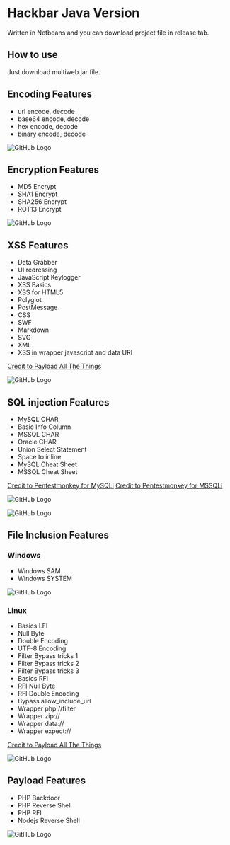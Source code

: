# Hackbar Java Version

Written in Netbeans and you can download project file in release tab.

## How to use 
Just download multiweb.jar file.  

## Encoding Features 

* url encode, decode
* base64 encode, decode
* hex encode, decode
* binary encode, decode

![GitHub Logo](/images/encode.png)

## Encryption Features

* MD5 Encrypt
* SHA1 Encrypt
* SHA256 Encrypt
* ROT13 Encrypt

![GitHub Logo](/images/encrypt.png)

## XSS Features

* Data Grabber
* UI redressing
* JavaScript Keylogger
* XSS Basics
* XSS for HTML5
* Polyglot
* PostMessage
* CSS
* SWF
* Markdown
* SVG
* XML
* XSS in wrapper javascript and data URI

[Credit to Payload All The Things](https://github.com/swisskyrepo/PayloadsAllTheThings/tree/master/XSS%20Injection)

![GitHub Logo](/images/xss.png)

## SQL injection Features

* MySQL CHAR
* Basic Info Column
* MSSQL CHAR
* Oracle CHAR
* Union Select Statement
* Space to inline
* MySQL Cheat Sheet
* MSSQL Cheat Sheet

[Credit to Pentestmonkey for MySQLi](http://pentestmonkey.net/category/cheat-sheet/sql-injection)
[Credit to Pentestmonkey for MSSQLi](http://pentestmonkey.net/cheat-sheet/sql-injection/mssql-sql-injection-cheat-sheet)

![GitHub Logo](/images/sql.png)

![GitHub Logo](/images/sql1.png)

## File Inclusion Features

### Windows

* Windows SAM
* Windows SYSTEM

![GitHub Logo](/images/lfiwindows.png)

### Linux

* Basics LFI
* Null Byte
* Double Encoding
* UTF-8 Encoding
* Filter Bypass tricks 1
* Filter Bypass tricks 2
* Filter Bypass tricks 3
* Basics RFI
* RFI Null Byte
* RFI Double Encoding
* Bypass allow_include_url
* Wrapper php://filter
* Wrapper zip://
* Wrapper data://
* Wrapper expect:// 

[Credit to Payload All The Things](https://github.com/swisskyrepo/PayloadsAllTheThings/tree/master/File%20Inclusion)

![GitHub Logo](/images/lfilinux.png)

## Payload Features

* PHP Backdoor
* PHP Reverse Shell
* PHP RFI
* Nodejs Reverse Shell

![GitHub Logo](/images/payload.png)

